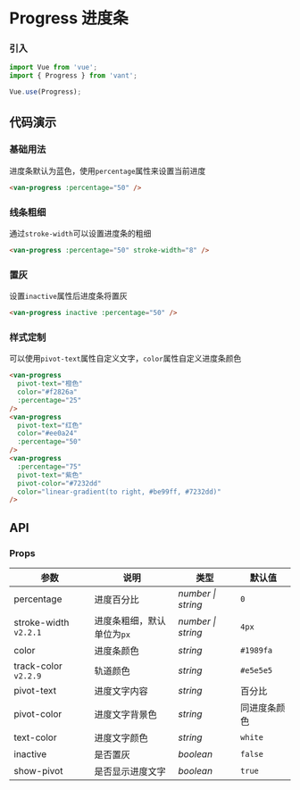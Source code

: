 # Progress 进度条

### 引入

```js
import Vue from 'vue';
import { Progress } from 'vant';

Vue.use(Progress);
```

## 代码演示

### 基础用法

进度条默认为蓝色，使用`percentage`属性来设置当前进度

```html
<van-progress :percentage="50" />
```

### 线条粗细

通过`stroke-width`可以设置进度条的粗细

```html
<van-progress :percentage="50" stroke-width="8" />
```

### 置灰

设置`inactive`属性后进度条将置灰

```html
<van-progress inactive :percentage="50" />
```

### 样式定制

可以使用`pivot-text`属性自定义文字，`color`属性自定义进度条颜色

```html
<van-progress
  pivot-text="橙色"
  color="#f2826a"
  :percentage="25"
/>
<van-progress
  pivot-text="红色"
  color="#ee0a24"
  :percentage="50"
/>
<van-progress
  :percentage="75"
  pivot-text="紫色"
  pivot-color="#7232dd"
  color="linear-gradient(to right, #be99ff, #7232dd)"
/>
```

## API

### Props

| 参数 | 说明 | 类型 | 默认值 |
|------|------|------|------|
| percentage | 进度百分比 | *number \| string* | `0` |
| stroke-width `v2.2.1` | 进度条粗细，默认单位为`px` | *number \| string* | `4px` |
| color | 进度条颜色 | *string* | `#1989fa` |
| track-color `v2.2.9` | 轨道颜色 | *string* | `#e5e5e5` |
| pivot-text | 进度文字内容 | *string* | 百分比 |
| pivot-color | 进度文字背景色 | *string* | 同进度条颜色 |
| text-color | 进度文字颜色 | *string* | `white` |
| inactive | 是否置灰 | *boolean* | `false` |
| show-pivot | 是否显示进度文字 | *boolean* | `true` |
